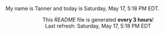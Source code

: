 My name is Tanner and today is Saturday, May 17, 5:18 PM EDT.

<p align="center">This <i>README</i> file is generated <b>every 3 hours</b>!</br>Last refresh: Saturday, May 17, 5:18 PM EDT<br /></p>
